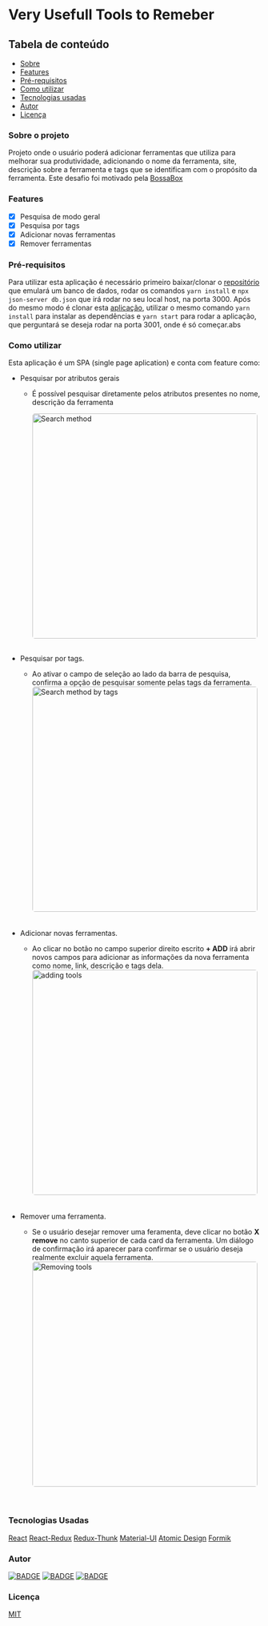 # Very Usefull Tools to Remeber

## Tabela de conteúdo

<!-- ts -->

- [Sobre](#sobre)
- [Features](#features)
- [Pré-requisitos](#pre)
- [Como utilizar](#how)
- [Tecnologias usadas](#techs)
- [Autor](#me)
- [Licença](#license)

<!--te-->

<h3 id="sobre">Sobre o projeto</h3>

Projeto onde o usuário poderá adicionar ferramentas que utiliza para melhorar sua produtividade, adicionando o nome da ferramenta, site, descrição sobre a ferramenta e tags que se identificam com o propósito da ferramenta.
Este desafio foi motivado pela [BossaBox](https://app.bossabox.com/profile/me)

<h3 id="features">Features</h3>

- [x] Pesquisa de modo geral
- [x] Pesquisa por tags
- [x] Adicionar novas ferramentas
- [x] Remover ferramentas

<h3 id='pre'>Pré-requisitos</h3>

Para utilizar esta aplicação é necessário primeiro baixar/clonar o [repositório](https://gitlab.com/bossabox/challenge-fake-api/tree/master) que emulará um banco de dados, rodar os comandos `yarn install` e `npx json-server db.json` que irá rodar no seu local host, na porta 3000.
Após do mesmo modo é clonar esta [aplicação](), utilizar o mesmo comando `yarn install` para instalar as dependências e `yarn start` para rodar a aplicação, que perguntará se deseja rodar na porta 3001, onde é só começar.abs

<h3 id='how'>Como utilizar</h3>

Esta aplicação é um SPA (single page aplication) e conta com feature como:

- Pesquisar por atributos gerais

  - É possível pesquisar diretamente pelos atributos presentes no nome, descrição da ferramenta
    &nbsp;&nbsp;

     <img width="450" style="border-radius: 5px" src="https://imgur.com/uTqEvjA.gif" alt="Search method">
    &nbsp;&nbsp;

- Pesquisar por tags.
  - Ao ativar o campo de seleção ao lado da barra de pesquisa, confirma a opção de pesquisar somente pelas tags da ferramenta.
    &nbsp;&nbsp;
    <img width="450" style="border-radius: 5px" src="https://imgur.com/e64qBwN.gif" alt="Search method by tags">
    &nbsp;&nbsp;
- Adicionar novas ferramentas.

  - Ao clicar no botão no campo superior direito escrito **+ ADD** irá abrir novos campos para adicionar as informações da nova ferramenta como nome, link, descrição e tags dela.
    &nbsp;&nbsp;
    <img width="450" style="border-radius: 5px" src="https://imgur.com/7O7pNLa.gif" alt="adding tools">
    &nbsp;&nbsp;

- Remover uma ferramenta.

  - Se o usuário desejar remover uma feramenta, deve clicar no botão **X remove** no canto superior de cada card da ferramenta. Um diálogo de confirmação irá aparecer para confirmar se o usuário deseja realmente excluir aquela ferramenta.
    &nbsp;&nbsp;
    <img width="450" style="border-radius: 5px" src="https://imgur.com/E5ipgHO.gif" alt="Removing tools">

  &nbsp;&nbsp;

<h3 id='techs'>Tecnologias Usadas</h3>

[React](https://reactjs.org/)
[React-Redux](https://react-redux.js.org/)
[Redux-Thunk](https://github.com/reduxjs/redux-thunk)
[Material-UI](https://material-ui.com/pt/)
[Atomic Design](https://bradfrost.com/blog/post/atomic-web-design/)
[Formik](https://formik.org/)

<h3 id='me'> Autor</h3>

[![BADGE](https://img.shields.io/static/v1?label=github&message=Fernandochi&color=181717&style=social&logo=github&link=https://github.com/fernandochi)](https://github.com/fernandochi)
[![BADGE](https://img.shields.io/static/v1?label=linkedin&message=Fernando&color=0A66C2&style=social&logo=linkedin&link=https://www.linkedin.com/in/fernando-l-santos/)](https://www.linkedin.com/in/fernando-l-santos/)
[![BADGE](https://img.shields.io/static/v1?label=Netfly&message=Netfly&color=88C848&style=social&logo=Netfly&link=https://vuttr-fer.netlify.app/)](https://vuttr-fer.netlify.app/)

<h3 id='license'>Licença</h3>

[MIT](https://choosealicense.com/licenses/mit/)
